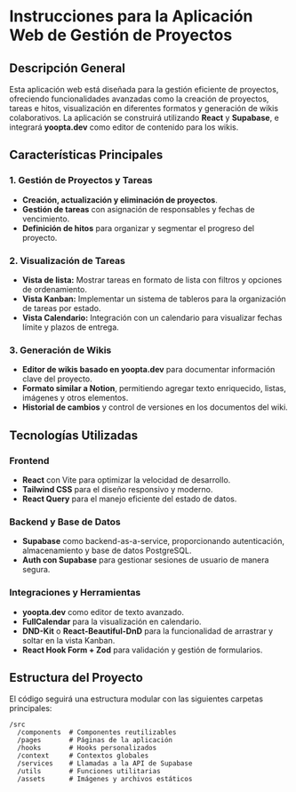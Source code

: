 # Instrucciones para la Aplicación Web de Gestión de Proyectos

## Descripción General
Esta aplicación web está diseñada para la gestión eficiente de proyectos, ofreciendo funcionalidades avanzadas como la creación de proyectos, tareas e hitos, visualización en diferentes formatos y generación de wikis colaborativos. La aplicación se construirá utilizando **React** y **Supabase**, e integrará **yoopta.dev** como editor de contenido para los wikis.

## Características Principales

### 1. Gestión de Proyectos y Tareas
- **Creación, actualización y eliminación de proyectos**.
- **Gestión de tareas** con asignación de responsables y fechas de vencimiento.
- **Definición de hitos** para organizar y segmentar el progreso del proyecto.

### 2. Visualización de Tareas
- **Vista de lista:** Mostrar tareas en formato de lista con filtros y opciones de ordenamiento.
- **Vista Kanban:** Implementar un sistema de tableros para la organización de tareas por estado.
- **Vista Calendario:** Integración con un calendario para visualizar fechas límite y plazos de entrega.

### 3. Generación de Wikis
- **Editor de wikis basado en yoopta.dev** para documentar información clave del proyecto.
- **Formato similar a Notion**, permitiendo agregar texto enriquecido, listas, imágenes y otros elementos.
- **Historial de cambios** y control de versiones en los documentos del wiki.

## Tecnologías Utilizadas
### Frontend
- **React** con Vite para optimizar la velocidad de desarrollo.
- **Tailwind CSS** para el diseño responsivo y moderno.
- **React Query** para el manejo eficiente del estado de datos.

### Backend y Base de Datos
- **Supabase** como backend-as-a-service, proporcionando autenticación, almacenamiento y base de datos PostgreSQL.
- **Auth con Supabase** para gestionar sesiones de usuario de manera segura.

### Integraciones y Herramientas
- **yoopta.dev** como editor de texto avanzado.
- **FullCalendar** para la visualización en calendario.
- **DND-Kit** o **React-Beautiful-DnD** para la funcionalidad de arrastrar y soltar en la vista Kanban.
- **React Hook Form + Zod** para validación y gestión de formularios.

## Estructura del Proyecto
El código seguirá una estructura modular con las siguientes carpetas principales:

```plaintext
/src
  /components  # Componentes reutilizables
  /pages       # Páginas de la aplicación
  /hooks       # Hooks personalizados
  /context     # Contextos globales
  /services    # Llamadas a la API de Supabase
  /utils       # Funciones utilitarias
  /assets      # Imágenes y archivos estáticos
```